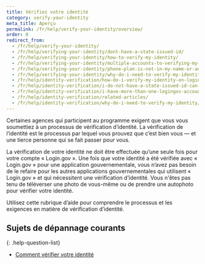 ```yaml
---
title: Vérifiez votre identité
category: verify-your-identity
meta_title: Aperçu
permalink: /fr/help/verify-your-identity/overview/
order: 0
redirect_from:
  - /fr/help/verify-your-identity/
  - /fr/help/verifying-your-identity/dont-have-a-state-issued-id/
  - /fr/help/verifying-your-identity/how-to-verify-my-identity/
  - /fr/help/verifying-your-identity/multiple-accounts-to-verifying-my-identity-for/
  - /fr/help/verifying-your-identity/phone-plan-is-not-in-my-name-or-address/
  - /fr/help/verifying-your-identity/why-do-i-need-to-verify-my-identity/
  - /fr/help/identity-verification/how-do-i-verify-my-identity-on-logingov/
  - /fr/help/identity-verification/i-do-not-have-a-state-issued-id-can-i-still-verify-my-identity/
  - /fr/help/identity-verification/i-have-more-than-one-logingov-account-can-I-verify-my-identity-for-all-of-them/
  - /fr/help/identity-verification/related-articles/
  - /fr/help/identity-verification/why-do-i-need-to-verify-my-identity/
---
```


Certaines agences qui participent au programme exigent que vous vous soumettiez à un processus de vérification d’identité. La vérification de l’identité est le processus par lequel vous prouvez que c’est bien vous — et une tierce personne qui se fait passer pour vous.

La vérification de votre identité ne doit être effectuée qu’une seule fois pour votre compte « Login.gov ». Une fois que votre identité a été vérifiée avec « Login.gov » pour une application gouvernementale, vous n’avez pas besoin de le refaire pour les autres applications gouvernementales qui utilisent « Login.gov » et qui nécessitent une vérification d’identité. Vous n'êtes pas tenu de téléverser une photo de vous-même ou de prendre une autophoto pour vérifier votre identité.

Utilisez cette rubrique d’aide pour comprendre le processus et les exigences en matière de vérification d’identité.

## Sujets de dépannage courants

{: .help-question-list}
* [Comment vérifier votre identité](/fr/help/verify-your-identity/how-to-verify-your-identity/)
